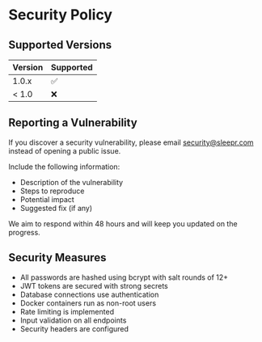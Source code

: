 # Security Policy

## Supported Versions

| Version | Supported          |
| ------- | ------------------ |
| 1.0.x   | :white_check_mark: |
| < 1.0   | :x:                |

## Reporting a Vulnerability

If you discover a security vulnerability, please email security@sleepr.com instead of opening a public issue.

Include the following information:

- Description of the vulnerability
- Steps to reproduce
- Potential impact
- Suggested fix (if any)

We aim to respond within 48 hours and will keep you updated on the progress.

## Security Measures

- All passwords are hashed using bcrypt with salt rounds of 12+
- JWT tokens are secured with strong secrets
- Database connections use authentication
- Docker containers run as non-root users
- Rate limiting is implemented
- Input validation on all endpoints
- Security headers are configured
